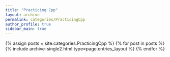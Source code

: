 ```yaml
---
title: "Practicing Cpp"
layout: archive
permalink: categories/PracticingCpp
author_profile: true
sidebar_main: true
---
```



{% assign posts = site.categories.PracticingCpp %}
{% for post in posts %} {% include archive-single2.html type=page.entries_layout %} {% endfor %}